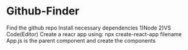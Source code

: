 # Github-Finder
Find the github repo
Install necessary dependencies
1)Node 2)VS Code(Editor)
Create a reacr app using:
npx create-react-app filename
App.js is the parent component and create the components



